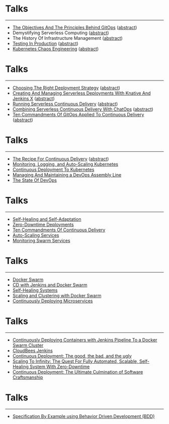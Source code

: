 # Talks

---

* [The Objectives And The Principles Behind GitOps](gitops/gitops.html) ([abstract](https://github.com/vfarcic/vfarcic.github.io/blob/master/gitops/abstracts/gitops.md))
* Demystifying Serverless Computing ([abstract](https://github.com/vfarcic/vfarcic.github.io/blob/master/catalog/abstracts/serverless.md))
* The History Of Infrastructure Management ([abstract](https://github.com/vfarcic/vfarcic.github.io/blob/master/catalog/abstracts/iac-history.md))
* [Testing In Production](canary-istio/testing-production.html) ([abstract](https://github.com/vfarcic/vfarcic.github.io/blob/master/canary-istio/abstracts/testing-production.md))
* [Kubernetes Chaos Engineering](chaos/index.html) ([abstract](https://github.com/vfarcic/vfarcic.github.io/blob/master/chaos/README.md))


# Talks

---

* [Choosing The Right Deployment Strategy](jx/deployment.html) ([abstract](https://github.com/vfarcic/vfarcic.github.io/blob/master/jx/abstracts/deployment.md))
* [Creating And Managing Serverless Deployments With Knative And Jenkins X](jx/serverless-apps.html) ([abstract](https://github.com/vfarcic/vfarcic.github.io/blob/master/jx/abstracts/serverless-apps.md))
* [Running Serverless Continuous Delivery](jx/tekton.html) ([abstract](https://github.com/vfarcic/vfarcic.github.io/blob/master/jx/abstracts/tekton.md))
* [Combining Serverless Continuous Delivery With ChatOps](jx/prow.html) ([abstract](https://github.com/vfarcic/vfarcic.github.io/blob/master/jx/abstracts/prow.md))
* [Ten Commandments Of GitOps Applied To Continuous Delivery](jx/gitops.html) ([abstract](https://github.com/vfarcic/vfarcic.github.io/blob/master/jx/abstracts/ten-commandments.md))


# Talks

---

* [The Recipe For Continuous Delivery](jx/recipe.html) ([abstract](https://github.com/vfarcic/vfarcic.github.io/blob/master/jx/abstracts/recipe.md))
* [Monitoring, Logging, and Auto-Scaling Kubernetes](devops25/index.html)
* [Continuous Deployment To Kubernetes](devops24/index.html)
* [Managing And Maintaining a DevOps Assembly Line](devops-assembly/index.html)
* [The State Of DevOps](devops20/index.html)


# Talks

---

* [Self-Healing and Self-Adaptation](devops22/index.html)
* [Zero-Downtime Deployments](devops21/rolling-updates.html)
* [Ten Commandments Of Continuous Delivery](ten-commandments/index.html)
* [Auto-Scaling Services](devops22/auto-scaling.html)
* [Monitoring Swarm Services](devops21/monitoring.html)


# Talks

---

* [Docker Swarm](devops21/index.html)
* [CD with Jenkins and Docker Swarm](jenkins-swarm/index.html)
* [Self-Healing Systems](self-healing/index.html)
* [Scaling and Clustering with Docker Swarm](docker-swarm/index.html)
* [Continuously Deploying Microservices](cd-microservices/index.html)


# Talks

---

* [Continuously Deploying Containers with Jenkins Pipeline To a Docker Swarm Cluster](cd-pipeline-swarm/index.html)
* [CloudBees Jenkins](jenkins/cb.html)
* [Continuous Deployment: The good, the bad, and the ugly](continuous-deployment-best-practices/index.html)
* [Scaling To Infinity: The Quest For Fully Automated, Scalable, Self-Healing System With Zero-Downtime](scaling/index.html)
* [Continuous Deployment: The Ultimate Culmination of Software Craftsmanship](cd/index.html)


# Talks

---

* [Specification By Example using Behavior Driven Development (BDD)](sbe_bdd/index.html)
